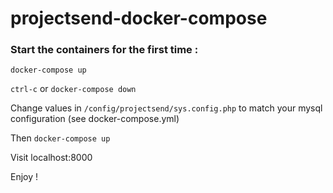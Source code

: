 # projectsend-docker-compose

### Start the containers for the first time :

`docker-compose up`

`ctrl-c` or `docker-compose down`

Change values in `/config/projectsend/sys.config.php` to match your mysql configuration (see docker-compose.yml)

Then `docker-compose up`

Visit localhost:8000

Enjoy !
